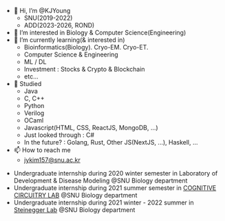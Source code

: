 - 👋 Hi, I’m @KJYoung
    * SNU(2019-2022)
    * ADD(2023-2026, ROND)
- 👀 I’m interested in Biology & Computer Science(Engineering)
- 🌱 I’m currently learning(& interested in)   
    * Bioinformatics(Biology). Cryo-EM. Cryo-ET.   
    * Computer Science & Engineering   
    * ML / DL   
    * Investment : Stocks & Crypto & Blockchain   
    * etc...   
- 🔮 Studied
    * Java   
    * C, C++   
    * Python   
    * Verilog   
    * OCaml   
    * Javascript(HTML, CSS, ReactJS, MongoDB, ...)   
    * Just looked through : C#   
    * In the future? : Golang, Rust, Other JS(NextJS, ...), Haskell, ...   
- 📫 How to reach me   
    * jykim157@snu.ac.kr

* Undergraduate internship during 2020 winter semester in Laboratory of Development & Disease Modeling @SNU Biology department
* Undergraduate internship during 2021 summer semester in [COGNITIVE CIRCUITRY LAB](https://cocila.net/) @SNU Biology department
* Undergraduate internship during 2021 winter - 2022 summer in [Steinegger Lab](https://steineggerlab.com/) @SNU Biology department



<!---
KJYoung/KJYoung is a ✨ special ✨ repository because its `README.md` (this file) appears on your GitHub profile.
You can click the Preview link to take a look at your changes.
--->
